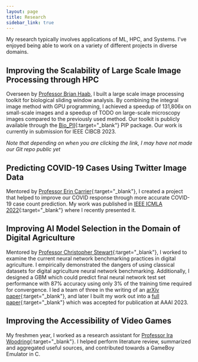 ```yaml
---
layout: page
title: Research
sidebar_link: true
---
```

My research typically involves applications of ML, HPC, and Systems. I've enjoyed being able to work on a variety of different projects in diverse domains.

## Improving the Scalability of Large Scale Image Processing through HPC
Overseen by [Professor Brian Haab](https://scholar.google.com/citations?user=mC3JPI8AAAAJ&hl=en), I built a large scale image processing toolkit for biological sliding window analysis. By combining the integral image method with GPU programming, I achieved a speedup of 131,806x on small-scale images and a speedup of TODO on large-scale microscopy images compared to the previously used method. Our toolkit is publicly available through the [Bio_PII](https://github.com/OckermanSethGVSU/Bio-PII){:target="_blank"} PIP package. Our work is currently in submission for IEEE CIBCB 2023.

*Note that depending on when you are clicking the link, I may have not made our Git repo public yet*

 
## Predicting COVID-19 Cases Using Twitter Image Data
Mentored by [Professor Erin Carrier](https://eecarrier.github.io/){:target="_blank"}, I created a project that helped to improve our COVID response through more accurate COVID-19 case count prediction. My work was published in [IEEE ICMLA 2022](https://ieeexplore.ieee.org/stamp/stamp.jsp?arnumber=10068950){:target="_blank"} where I recently presented it.


## Improving AI Model Selection in the Domain of Digital Agriculture
Mentored by [Professor Christopher Stewart](https://cse.osu.edu/people/stewart.962){:target="_blank"}, I worked to examine the current neural network benchmarking practices in digital agriculture. I empirically demonstrated the dangers of using classical datasets for digital agriculture neural network benchmarking. Additionally, I designed a GBM which could predict final neural network test set performance  with 87% accuracy using only 3% of the training time required for convergence. I led a team of three in the writing of an [arXiv paper](https://arxiv.org/abs/2208.03315){:target="_blank"}, and later I built my work out into a [full paper](https://openreview.net/forum?id=vBSUoUuAYOA){:target="_blank"} which was accepted for publication at AAAI 2023. 

## Improving the Accessibility of Video Games
My freshmen year, I worked as a research assistant for [Professor Ira Woodring](https://www.linkedin.com/in/ira-woodring-3720a47a){:target="_blank"}. I helped perform literature review, summarized and aggregated useful sources, and contributed towards a GameBoy Emulator in C. 

